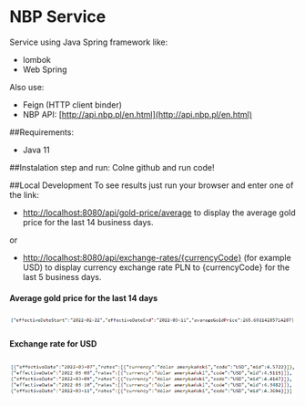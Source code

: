 # NBP Service
Service using Java Spring framework like:
- lombok
- Web Spring

Also use:
- Feign (HTTP client binder)
- NBP API: [http://api.nbp.pl/en.html](http://api.nbp.pl/en.html)

##Requirements:
- Java 11

##Instalation step and run:
Colne github and run code!


##Local Development
To see results just run your browser and enter one of the link:

- [http://localhost:8080/api/gold-price/average](http://localhost:8080/api/gold-price/average)
  to display the average gold price for the last 14 business days.

or

- [http://localhost:8080/api/exchange-rates/{currencyCode}](http://localhost:8080/api/exchange-rates/USD)
  (for example USD) to display currency exchange rate PLN to {currencyCode} for the last 5 business days.

#### Average gold price for the last 14 days
![](./img/gold.png)

#### Exchange rate for USD
![](./img/currencyUSD.png)
